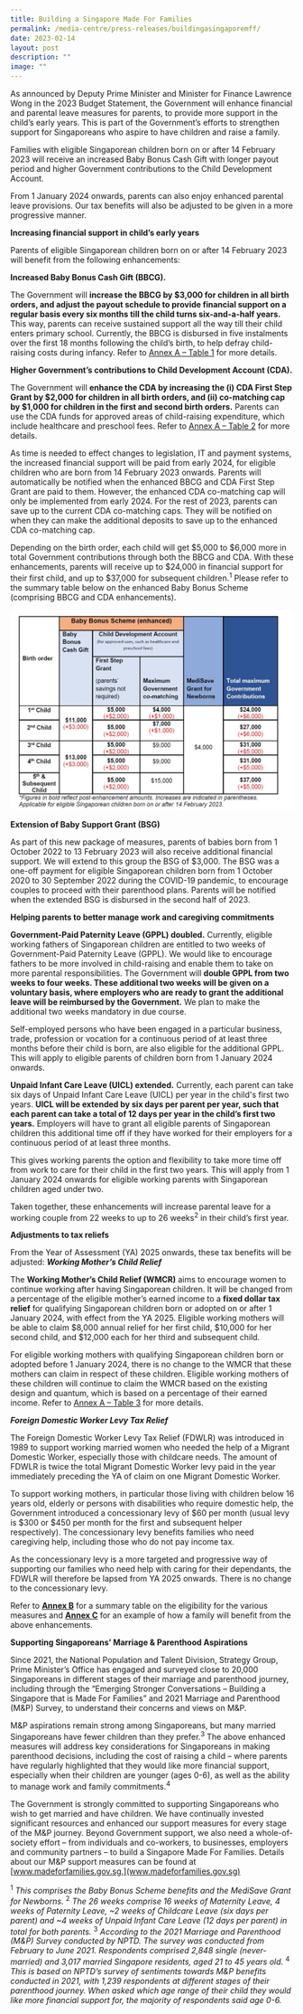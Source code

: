 ```yaml
---
title: Building a Singapore Made For Families
permalink: /media-centre/press-releases/buildingasingaporemff/
date: 2023-02-14
layout: post
description: ""
image: ""
---
```

As announced by Deputy Prime Minister and Minister for Finance Lawrence Wong in the 2023 Budget Statement, the Government will enhance financial and parental leave measures for parents, to provide more support in the child’s early years. This is part of the Government’s efforts to strengthen support for Singaporeans who aspire to have children and raise a family.

Families with eligible Singaporean children born on or after 14 February 2023 will receive an increased Baby Bonus Cash Gift with longer payout period and higher Government contributions to the Child Development Account.

From 1 January 2024 onwards, parents can also enjoy enhanced parental leave provisions. Our tax benefits will also be adjusted to be given in a more progressive manner.

**Increasing financial support in child’s early years**

Parents of eligible Singaporean children born on or after 14 February 2023 will benefit from the following enhancements:

**Increased Baby Bonus Cash Gift (BBCG).** 

The Government will **increase the BBCG by $3,000 for children in all birth orders, and adjust the payout schedule to provide financial support on a regular basis every six months till the child turns six-and-a-half years.** This way, parents can receive sustained support all the way till their child enters primary school. Currently, the BBCG is disbursed in five instalments over the first 18 months following the child’s birth, to help defray child-raising costs during infancy. Refer to [Annex A – Table 1](/files/Annex%20A%20M&P.pdf) for more details.

**Higher Government’s contributions to Child Development Account (CDA).** 

The Government will **enhance the CDA by increasing the (i) CDA First Step Grant by $2,000 for children in all birth orders, and (ii) co-matching cap by $1,000 for children in the first and second birth orders.** Parents can use the CDA funds for approved areas of child-raising expenditure, which include healthcare and preschool fees. Refer to [Annex A – Table 2](/files/Annex%20A%20M&P.pdf) for more details.

As time is needed to effect changes to legislation, IT and payment systems, the increased financial support will be paid from early 2024, for eligible children who are born from 14 February 2023 onwards. Parents will automatically be notified when the enhanced BBCG and CDA First Step Grant are paid to them. However, the enhanced CDA co-matching cap will only be implemented from early 2024. For the rest of 2023, parents can save up to the current CDA co-matching caps. They will be notified on when they can make the additional deposits to save up to the enhanced CDA co-matching cap. 

Depending on the birth order, each child will get $5,000 to $6,000 more in total Government contributions through both the BBCG and CDA. With these enhancements, parents will receive up to $24,000 in financial support for their first child, and up to $37,000 for subsequent children.<sup>1</sup> Please refer to the summary table below on the enhanced Baby Bonus Scheme (comprising BBCG and CDA enhancements).

![Enhanced Baby Bonus Table](/images/Baby%20Bonus%20Scheme%20Table.jpg)

**Extension of Baby Support Grant (BSG)**

As part of this new package of measures, parents of babies born from 1 October 2022 to 13 February 2023 will also receive additional financial support. We will extend to this group the BSG of $3,000. The BSG was a one-off payment for eligible Singaporean children born from 1 October 2020 to 30 September 2022 during the COVID-19 pandemic, to encourage couples to proceed with their parenthood plans. Parents will be notified when the extended BSG is disbursed in the second half of 2023.

**Helping parents to better manage work and caregiving commitments**

**Government-Paid Paternity Leave (GPPL) doubled.** Currently, eligible working fathers of Singaporean children are entitled to two weeks of Government-Paid Paternity Leave (GPPL). We would like to encourage fathers to be more involved in child-raising and enable them to take on more parental responsibilities. The Government will **double GPPL from two weeks to four weeks. These additional two weeks will be given on a voluntary basis, where employers who are ready to grant the additional leave will be reimbursed by the Government.** We plan to make the additional two weeks mandatory in due course.

Self-employed persons who have been engaged in a particular business, trade, profession or vocation for a continuous period of at least three months before their child is born, are also eligible for the additional GPPL. This will apply to eligible parents of children born from 1 January 2024 onwards.

**Unpaid Infant Care Leave (UICL) extended.** Currently, each parent can take six days of Unpaid Infant Care Leave (UICL) per year in the child's first two years. **UICL will be extended by six days per parent per year, such that each parent can take a total of 12 days per year in the child’s first two years.** Employers will have to grant all eligible parents of Singaporean children this additional time off if they have worked for their employers for a continuous period of at least three months.

This gives working parents the option and flexibility to take more time off from work to care for their child in the first two years. This will apply from 1 January 2024 onwards for eligible working parents with Singaporean children aged under two.

Taken together, these enhancements will increase parental leave for a working couple from 22 weeks to up to 26 weeks<sup>2</sup> in their child’s first year.

**Adjustments to tax reliefs**

From the Year of Assessment (YA) 2025 onwards, these tax benefits will be adjusted:
***Working Mother’s Child Relief***

The **Working Mother’s Child Relief (WMCR)** aims to encourage women to continue working after having Singaporean children. It will be changed from a percentage of the eligible mother’s earned income to a **fixed dollar tax relief** for qualifying Singaporean children born or adopted on or after 1 January 2024, with effect from the YA 2025. Eligible working mothers will be able to claim $8,000 annual relief for her first child, $10,000 for her second child, and $12,000 each for her third and subsequent child.

For eligible working mothers with qualifying Singaporean children born or adopted before 1 January 2024, there is no change to the WMCR that these mothers can claim in respect of these children. Eligible working mothers of these children will continue to claim the WMCR based on the existing design and quantum, which is based on a percentage of their earned income. Refer to [Annex A – Table 3](/files/Annex%20A%20M&P.pdf) for more details.

***Foreign Domestic Worker Levy Tax Relief***

The Foreign Domestic Worker Levy Tax Relief (FDWLR) was introduced in 1989 to support working married women who needed the help of a Migrant Domestic Worker, especially those with childcare needs. The amount of FDWLR is twice the total Migrant Domestic Worker levy paid in the year immediately preceding the YA of claim on one Migrant Domestic Worker.

To support working mothers, in particular those living with children below 16 years old, elderly or persons with disabilities who require domestic help, the Government introduced a concessionary levy of $60 per month (usual levy is $300 or $450 per month for the first and subsequent helper respectively). The concessionary levy benefits families who need caregiving help, including those who do not pay income tax.

As the concessionary levy is a more targeted and progressive way of supporting our families who need help with caring for their dependants, the FDWLR will therefore be lapsed from YA 2025 onwards. There is no change to the concessionary levy.

Refer to **[Annex B](/files/M&P%20Annex%20B.pdf)** for a summary table on the eligibility for the various measures and **[Annex C](/files/M&P%20Annex%20C.pdf)** for an example of how a family will benefit from the above enhancements.

**Supporting Singaporeans’ Marriage & Parenthood Aspirations**

Since 2021, the National Population and Talent Division, Strategy Group, Prime Minister’s Office has engaged and surveyed close to 20,000 Singaporeans in different stages of their marriage and parenthood journey, including through the “Emerging Stronger Conversations – Building a Singapore that is Made For Families” and 2021 Marriage and Parenthood (M&P) Survey, to understand their concerns and views on M&P.

M&P aspirations remain strong among Singaporeans, but many married Singaporeans have fewer children than they prefer.<sup>3</sup> The above enhanced measures will address key considerations for Singaporeans in making parenthood decisions, including the cost of raising a child – where parents have regularly highlighted that they would like more financial support, especially when their children are younger (ages 0-6), as well as the ability to manage work and family commitments.<sup>4</sup>

The Government is strongly committed to supporting Singaporeans who wish to get married and have children. We have continually invested significant resources and enhanced our support measures for every stage of the M&P journey. Beyond Government support, we also need a whole-of-society effort – from individuals and co-workers, to businesses, employers and community partners – to build a Singapore Made For Families. Details about our M&P support measures can be found at [www.madeforfamilies.gov.sg.](www.madeforfamilies.gov.sg)

<sup>1</sup> *This comprises the Baby Bonus Scheme benefits and the MediSave Grant for Newborns.*
<sup>2</sup> *The 26 weeks comprise 16 weeks of Maternity Leave, 4 weeks of Paternity Leave, ~2 weeks of Childcare Leave (six days per parent) and ~4 weeks of Unpaid Infant Care Leave (12 days per parent) in total for both parents.*
<sup>3</sup> *According to the 2021 Marriage and Parenthood (M&P) Survey conducted by NPTD. The survey was conducted from February to June 2021. Respondents comprised 2,848 single (never-married) and 3,017 married Singapore residents, aged 21 to 45 years old.*
<sup>4</sup> *This is based on NPTD’s survey of sentiments towards M&P benefits conducted in 2021, with 1,239 respondents at different stages of their parenthood journey. When asked which age range of their child they would like more financial support for, the majority of respondents said age 0-6.*
